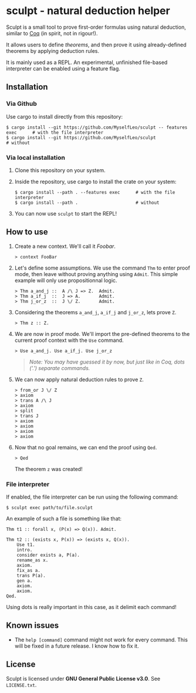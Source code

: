 # sculpt - natural deduction helper

Sculpt is a small tool to prove first-order formulas using natural deduction, similar to [Coq](https://coq.inria.fr/) (in spirit, not in rigour!).

It allows users to define _theorems_, and then prove it using already-defined theorems by applying deduction rules.

It is mainly used as a REPL. An experimental, unfinished file-based interpreter can be enabled using a feature flag.

## Installation

### Via Github

Use cargo to install directly from this repository:
```
$ cargo install --git https://github.com/MyselfLeo/sculpt -- features exec      # with the file interpreter
$ cargo install --git https://github.com/MyselfLeo/sculpt                       # without
```

### Via local installation

1. Clone this repository on your system.

2. Inside the repository, use cargo to install the crate on your system:
    ```
    $ cargo install --path . --features exec      # with the file interpreter
    $ cargo install --path .                      # without
    ```

3. You can now use `sculpt` to start the REPL!

## How to use


1. Create a new context. We'll call it _Foobar_.
   ```
   > context FooBar
   ```

2. Let's define some assumptions. We use the command `Thm` to enter proof mode, then leave without proving anything using `Admit`.
This simple example will only use propositionnal logic.
   ```
   > Thm a_and_j ::  A /\ J => Z.  Admit.
   > Thm a_if_j  ::  J => A.       Admit.
   > Thm j_or_z  ::  J \/ Z.       Admit.
   ```


3. Considering the theorems `a_and_j`, `a_if_j` and `j_or_z`, lets prove `Z`.
   ```
   > Thm z :: Z.
   ```
4. We are now in proof mode. We'll import the pre-defined theorems to the current proof context with the `Use` command.
   ```
   > Use a_and_j. Use a_if_j. Use j_or_z
   ```
   
   > _Note: You may have guessed it by now, but just like in Coq, dots ('.') separate commands._

5. We can now apply natural deduction rules to prove `Z`.
   ```
   > from_or J \/ Z
   > axiom
   > trans A /\ J
   > axiom
   > split
   > trans J
   > axiom
   > axiom
   > axiom
   > axiom
   ```
   
6. Now that no goal remains, we can end the proof using `Qed`.
   ```
   > Qed
   ```
   The theorem `z` was created!


### File interpreter

If enabled, the file interpreter can be run using the following command:
```
$ sculpt exec path/to/file.sculpt
```

An example of such a file is something like that:
```
Thm t1 :: forall x, (P(x) => Q(x)). Admit.

Thm t2 :: (exists x, P(x)) => (exists x, Q(x)).
    Use t1.
    intro.
    consider exists a, P(a).
    rename_as x.
    axiom.
    fix_as a.
    trans P(a).
    gen a.
    axiom.
    axiom.
Qed.
```
Using dots is really important in this case, as it delimit each command!

## Known issues

- The `help [command]` command might not work for every command. This will be fixed in a future release. I know how to fix it.

## License

Sculpt is licensed under **GNU General Public License v3.0**. See `LICENSE.txt`.
